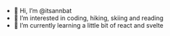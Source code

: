 - 👋 Hi, I’m @itsannbat
- 👀 I’m interested in coding, hiking, skiing and reading
- 🌱 I’m currently learning a little bit of react and svelte

<!---
itsannbat/itsannbat is a ✨ special ✨ repository because its `README.md` (this file) appears on your GitHub profile.
You can click the Preview link to take a look at your changes.
--->
